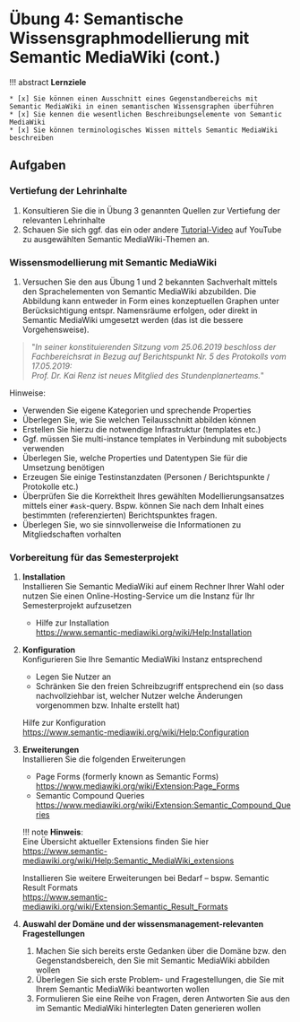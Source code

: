 # Übung 4: Semantische Wissensgraphmodellierung mit Semantic MediaWiki (cont.)

!!! abstract
    **Lernziele**

    * [x] Sie können einen Ausschnitt eines Gegenstandbereichs mit Semantic MediaWiki in einen semantischen Wissensgraphen überführen
    * [x] Sie kennen die wesentlichen Beschreibungselemente von Semantic MediaWiki
    * [x] Sie können terminologisches Wissen mittels Semantic MediaWiki beschreiben


## Aufgaben

### Vertiefung der Lehrinhalte

1. Konsultieren Sie die in Übung 3 genannten  Quellen zur Vertiefung der relevanten Lehrinhalte
2. Schauen Sie sich ggf. das ein oder andere [Tutorial-Video](https://www.youtube.com/channel/UCXvzIQAkZQixyBRz2dn4-sw/videos) auf YouTube zu ausgewählten Semantic MediaWiki-Themen an.

### Wissensmodellierung mit Semantic MediaWiki

1. Versuchen Sie den aus Übung 1 und 2 bekannten Sachverhalt mittels den Sprachelementen von Semantic MediaWiki abzubilden. Die Abbildung kann entweder in Form eines konzeptuellen Graphen unter Berücksichtigung entspr. Namensräume erfolgen, oder direkt in Semantic MediaWiki umgesetzt werden (das ist die bessere Vorgehensweise).

> "_In seiner konstituierenden Sitzung vom 25.06.2019 beschloss der Fachbereichsrat in Bezug auf Berichtspunkt Nr. 5 des Protokolls vom 17.05.2019:  
    Prof. Dr. Kai Renz ist neues Mitglied des Stundenplanerteams._"

Hinweise:

- Verwenden Sie eigene Kategorien und sprechende Properties
- Überlegen Sie, wie Sie welchen Teilausschnitt abbilden können
- Erstellen Sie hierzu die notwendige Infrastruktur (templates etc.)
- Ggf. müssen Sie multi-instance templates in Verbindung mit subobjects verwenden
- Überlegen Sie, welche Properties und Datentypen Sie für die Umsetzung benötigen
- Erzeugen Sie einige Testinstanzdaten (Personen / Berichtspunkte / Protokolle etc.)
- Überprüfen Sie die Korrektheit Ihres gewählten Modellierungsansatzes mittels einer `#ask`-query. Bspw. können Sie nach dem Inhalt eines bestimmten (referenzierten) Berichtspunktes fragen.
- Überlegen Sie, wo sie sinnvollerweise die Informationen zu Mitgliedschaften vorhalten


### Vorbereitung für das Semesterprojekt

1. **Installation**  
    Installieren Sie Semantic MediaWiki auf einem Rechner Ihrer Wahl oder nutzen Sie einen Online-Hosting-Service um die Instanz für Ihr Semesterprojekt aufzusetzen
    - Hilfe zur Installation  
        <https://www.semantic-mediawiki.org/wiki/Help:Installation>

2. **Konfiguration**  
    Konfigurieren Sie Ihre Semantic MediaWiki Instanz entsprechend
    
    - Legen Sie Nutzer an
    - Schränken Sie den freien Schreibzugriff entsprechend ein (so dass nachvollziehbar ist, welcher Nutzer welche Änderungen vorgenommen bzw. Inhalte erstellt hat)

    Hilfe zur Konfiguration  
        <https://www.semantic-mediawiki.org/wiki/Help:Configuration>

3. **Erweiterungen**  
    Installieren Sie die folgenden Erweiterungen

    - Page Forms (formerly known as Semantic Forms)  
        <https://www.mediawiki.org/wiki/Extension:Page_Forms>
    - Semantic Compound Queries  
        <https://www.mediawiki.org/wiki/Extension:Semantic_Compound_Queries>
      
    !!! note
        **Hinweis**:  
        Eine Übersicht aktueller Extensions finden Sie hier  
        <https://www.semantic-mediawiki.org/wiki/Help:Semantic_MediaWiki_extensions>  

    
    Installieren Sie weitere Erweiterungen bei Bedarf – bspw. Semantic Result Formats  
    <https://www.semantic-mediawiki.org/wiki/Extension:Semantic_Result_Formats>
      
    
4. **Auswahl der Domäne und der wissensmanagement-relevanten Fragestellungen**  
    
    1. Machen Sie sich bereits erste Gedanken über die Domäne bzw. den Gegenstandsbereich, den Sie mit Semantic MediaWiki abbilden wollen
    2. Überlegen Sie sich erste Problem- und Fragestellungen, die Sie mit Ihrem Semantic MediaWiki beantworten wollen
    3. Formulieren Sie eine Reihe von Fragen, deren Antworten Sie aus den im Semantic MediaWiki hinterlegten Daten generieren wollen

   
   